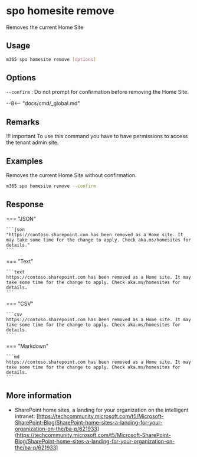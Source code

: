 # spo homesite remove

Removes the current Home Site

## Usage

```sh
m365 spo homesite remove [options]
```

## Options

`--confirm`
: Do not prompt for confirmation before removing the Home Site.

--8<-- "docs/cmd/_global.md"

## Remarks

!!! important
    To use this command you have to have permissions to access the tenant admin site.

## Examples

Removes the current Home Site without confirmation.

```sh
m365 spo homesite remove --confirm
```

## Response

=== "JSON"

    ```json
    "https://contoso.sharepoint.com has been removed as a Home site. It may take some time for the change to apply. Check aka.ms/homesites for details."
    ```

=== "Text"

    ```text
    https://contoso.sharepoint.com has been removed as a Home site. It may take some time for the change to apply. Check aka.ms/homesites for details.
    ```

=== "CSV"

    ```csv
    https://contoso.sharepoint.com has been removed as a Home site. It may take some time for the change to apply. Check aka.ms/homesites for details.
    ```

=== "Markdown"

    ```md
    https://contoso.sharepoint.com has been removed as a Home site. It may take some time for the change to apply. Check aka.ms/homesites for details.
    ```

## More information

- SharePoint home sites, a landing for your organization on the intelligent intranet: [https://techcommunity.microsoft.com/t5/Microsoft-SharePoint-Blog/SharePoint-home-sites-a-landing-for-your-organization-on-the/ba-p/621933](https://techcommunity.microsoft.com/t5/Microsoft-SharePoint-Blog/SharePoint-home-sites-a-landing-for-your-organization-on-the/ba-p/621933)
